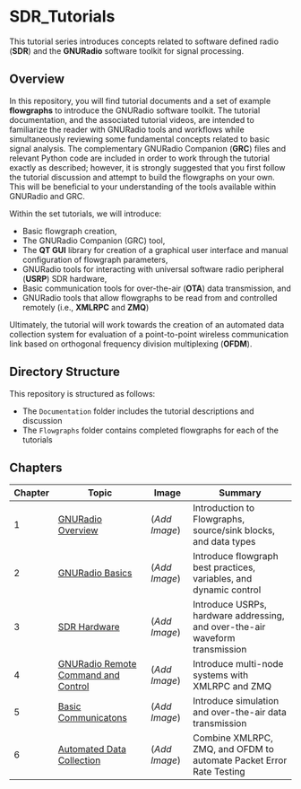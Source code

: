 # SDR_Tutorials
This tutorial series introduces concepts related to software defined radio (**SDR**) and the **GNURadio** software toolkit for signal processing. 

## Overview
In this repository, you will find tutorial documents and a set of example **flowgraphs** to introduce the GNURadio software toolkit. The tutorial documentation, and the associated tutorial videos, are intended to familiarize the reader with GNURadio tools and workflows while simultaneously reviewing some fundamental concepts related to basic signal analysis. The complementary GNURadio Companion (**GRC**) files and relevant Python code are included in order to work through the tutorial exactly as described; however, it is strongly suggested that you first follow the tutorial discussion and attempt to build the flowgraphs on your own. This will be beneficial to your understanding of the tools available within GNURadio and GRC. 

Within the set tutorials, we will introduce:
* Basic flowgraph creation,
* The GNURadio Companion (GRC) tool,
* The **QT GUI** library for creation of a graphical user interface and manual configuration of flowgraph parameters,
* GNURadio tools for interacting with universal software radio peripheral (**USRP**) SDR hardware,
* Basic communication tools for over-the-air (**OTA**) data transmission, and 
* GNURadio tools that allow flowgraphs to be read from and controlled remotely (i.e., **XMLRPC** and **ZMQ**)

Ultimately, the tutorial will work towards the creation of an automated data collection system for evaluation of a point-to-point wireless communication link based on orthogonal frequency division multiplexing (**OFDM**).


## Directory Structure
This repository is structured as follows:
* The `Documentation` folder includes the tutorial descriptions and discussion 
* The `Flowgraphs` folder contains completed flowgraphs for each of the tutorials

## Chapters
| Chapter | Topic | Image | Summary 
| --- | --- | --- | --- |
|  1  | [GNURadio Overview](Documentation/GNURadio_Overview.md)               | (_Add Image_) | Introduction to Flowgraphs, source/sink blocks, and data types
|  2  | [GNURadio Basics](Documentation/GNURadio_Basics.md)                   | (_Add Image_) | Introduce flowgraph best practices, variables, and dynamic control
|  3  | [SDR Hardware](Documentation/SDR_Hardware.md)                         | (_Add Image_) | Introduce USRPs, hardware addressing, and over-the-air waveform transmission
|  4  | [GNURadio Remote Command and Control](Documentation/GNURadio_CaC.md)  | (_Add Image_) | Introduce multi-node systems with XMLRPC and ZMQ
|  5  | [Basic Communicatons](Documentation/GNURadio_Comms.md)                | (_Add Image_) | Introduce simulation and over-the-air data transmission
|  6  | [Automated Data Collection](Documentation/GNURadio_Automation.md)     | (_Add Image_) | Combine XMLRPC, ZMQ, and OFDM to automate Packet Error Rate Testing
